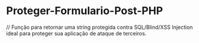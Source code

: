 # Proteger-Formulario-Post-PHP
// Função para retornar uma string protegida contra SQL/Blind/XSS Injection ideal para proteger sua aplicação de ataque de terceiros.
